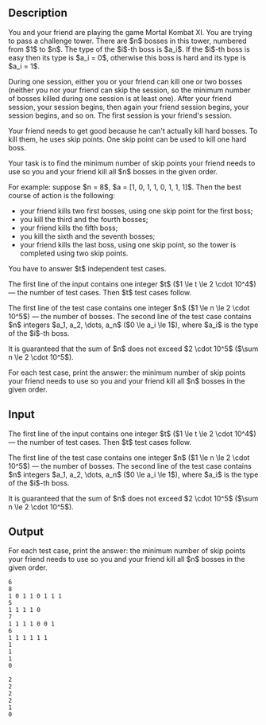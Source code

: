 ## Description

<div><p>You and your friend are playing the game Mortal Kombat XI. You are trying to pass a challenge tower. There are $n$ bosses in this tower, numbered from $1$ to $n$. The type of the $i$-th boss is $a_i$. If the $i$-th boss is easy then its type is $a_i = 0$, otherwise this boss is hard and its type is $a_i = 1$.</p><p>During one session, either you or your friend can kill <span class="tex-font-style-bf">one or two</span> bosses (neither you nor your friend can skip the session, so the minimum number of bosses killed during one session is at least one). After your friend session, your session begins, then again your friend session begins, your session begins, and so on. <span class="tex-font-style-bf">The first session is your friend's session</span>.</p><p>Your friend needs to get good because he can't actually kill hard bosses. To kill them, he uses skip points. One skip point can be used to kill one hard boss.</p><p>Your task is to find the <span class="tex-font-style-bf">minimum</span> number of skip points your friend needs to use so you and your friend kill all $n$ bosses in the given order.</p><p>For example: suppose $n = 8$, $a = [1, 0, 1, 1, 0, 1, 1, 1]$. Then the best course of action is the following:</p><ul> <li> your friend kills two first bosses, using one skip point for the first boss; </li><li> you kill the third and the fourth bosses; </li><li> your friend kills the fifth boss; </li><li> you kill the sixth and the seventh bosses; </li><li> your friend kills the last boss, using one skip point, so the tower is completed using two skip points. </li></ul><p>You have to answer $t$ independent test cases.</p></div><div class="input-specification"><p>The first line of the input contains one integer $t$ ($1 \le t \le 2 \cdot 10^4$) — the number of test cases. Then $t$ test cases follow.</p><p>The first line of the test case contains one integer $n$ ($1 \le n \le 2 \cdot 10^5$) — the number of bosses. The second line of the test case contains $n$ integers $a_1, a_2, \dots, a_n$ ($0 \le a_i \le 1$), where $a_i$ is the type of the $i$-th boss.</p><p>It is guaranteed that the sum of $n$ does not exceed $2 \cdot 10^5$ ($\sum n \le 2 \cdot 10^5$).</p></div><div class="output-specification"><p>For each test case, print the answer: the <span class="tex-font-style-bf">minimum</span> number of skip points your friend needs to use so you and your friend kill all $n$ bosses in the given order.</p></div>

## Input

<p>The first line of the input contains one integer $t$ ($1 \le t \le 2 \cdot 10^4$) — the number of test cases. Then $t$ test cases follow.</p><p>The first line of the test case contains one integer $n$ ($1 \le n \le 2 \cdot 10^5$) — the number of bosses. The second line of the test case contains $n$ integers $a_1, a_2, \dots, a_n$ ($0 \le a_i \le 1$), where $a_i$ is the type of the $i$-th boss.</p><p>It is guaranteed that the sum of $n$ does not exceed $2 \cdot 10^5$ ($\sum n \le 2 \cdot 10^5$).</p>

## Output

<p>For each test case, print the answer: the <span class="tex-font-style-bf">minimum</span> number of skip points your friend needs to use so you and your friend kill all $n$ bosses in the given order.</p>





```input1
6
8
1 0 1 1 0 1 1 1
5
1 1 1 1 0
7
1 1 1 1 0 0 1
6
1 1 1 1 1 1
1
1
1
0
```




```output1
2
2
2
2
1
0
```


